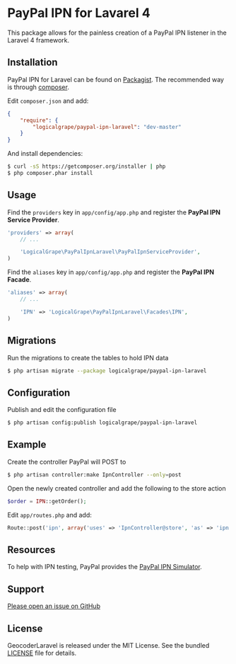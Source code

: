 PayPal IPN for Lavarel 4
======================

This package allows for the painless creation of a PayPal IPN listener in the Laravel 4 framework.


Installation
------------

PayPal IPN for Laravel can be found on [Packagist](https://packagist.org/packages/logicalgrape/paypal-ipn-laravel).
The recommended way is through [composer](http://getcomposer.org).

Edit `composer.json` and add:

```json
{
    "require": {
        "logicalgrape/paypal-ipn-laravel": "dev-master"
    }
}
```

And install dependencies:

```bash
$ curl -sS https://getcomposer.org/installer | php
$ php composer.phar install
```


Usage
-----

Find the `providers` key in `app/config/app.php` and register the **PayPal IPN Service Provider**.

```php
'providers' => array(
    // ...

    'LogicalGrape\PayPalIpnLaravel\PayPalIpnServiceProvider',
)
```

Find the `aliases` key in `app/config/app.php` and register the **PayPal IPN Facade**.

```php
'aliases' => array(
    // ...

    'IPN' => 'LogicalGrape\PayPalIpnLaravel\Facades\IPN',
)
```


Migrations
----------

Run the migrations to create the tables to hold IPN data

```bash
$ php artisan migrate --package logicalgrape/paypal-ipn-laravel
```


Configuration
-------------

Publish and edit the configuration file

```bash
$ php artisan config:publish logicalgrape/paypal-ipn-laravel
```


Example
-------

Create the controller PayPal will POST to

```bash
$ php artisan controller:make IpnController --only=post
```

Open the newly created controller and add the following to the store action

```php
$order = IPN::getOrder();
```

Edit `app/routes.php` and add:

```php
Route::post('ipn', array('uses' => 'IpnController@store', 'as' => 'ipn'));
```


Resources
---------
To help with IPN testing, PayPal provides the
[PayPal IPN Simulator](https://developer.paypal.com/webapps/developer/applications/ipn_simulator).


Support
-------

[Please open an issue on GitHub](https://github.com/logicalgrape/paypal-ipn-laravel/issues)


License
-------

GeocoderLaravel is released under the MIT License. See the bundled
[LICENSE](https://github.com/logicalgrape/paypal-ipn-laravel/blob/master/LICENSE)
file for details.